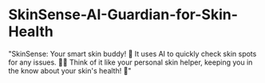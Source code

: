 # SkinSense-AI-Guardian-for-Skin-Health
"SkinSense: Your smart skin buddy! 🌟 
It uses AI to quickly check skin spots for any issues. 🕵️‍♂️ Think of it like your personal skin helper, keeping you in the know about your skin's health! 💼"
